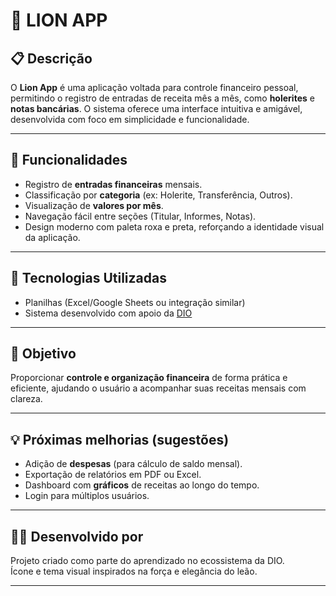 # 🦁 LION APP

## 📋 Descrição

O **Lion App** é uma aplicação voltada para controle financeiro pessoal, permitindo o registro de entradas de receita mês a mês, como **holerites** e **notas bancárias**. O sistema oferece uma interface intuitiva e amigável, desenvolvida com foco em simplicidade e funcionalidade.

---

## 🔧 Funcionalidades

- Registro de **entradas financeiras** mensais.
- Classificação por **categoria** (ex: Holerite, Transferência, Outros).
- Visualização de **valores por mês**.
- Navegação fácil entre seções (Titular, Informes, Notas).
- Design moderno com paleta roxa e preta, reforçando a identidade visual da aplicação.

---

## 📌 Tecnologias Utilizadas

- Planilhas (Excel/Google Sheets ou integração similar)
- Sistema desenvolvido com apoio da [DIO](https://web.dio.me/)

---

## 🎯 Objetivo

Proporcionar **controle e organização financeira** de forma prática e eficiente, ajudando o usuário a acompanhar suas receitas mensais com clareza.

---

## 💡 Próximas melhorias (sugestões)

- Adição de **despesas** (para cálculo de saldo mensal).
- Exportação de relatórios em PDF ou Excel.
- Dashboard com **gráficos** de receitas ao longo do tempo.
- Login para múltiplos usuários.

---

## 🧑‍💻 Desenvolvido por

Projeto criado como parte do aprendizado no ecossistema da DIO.  
Ícone e tema visual inspirados na força e elegância do leão.

---
